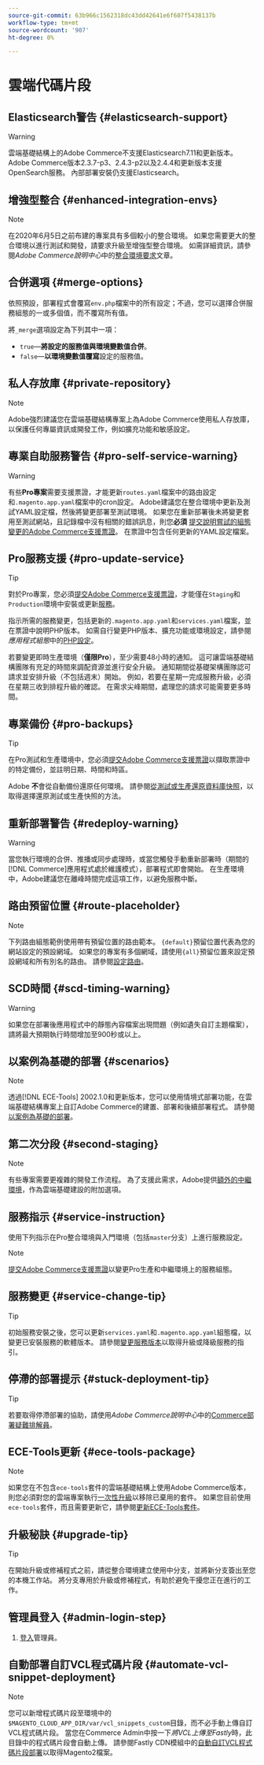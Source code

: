 ```yaml
---
source-git-commit: 63b966c1562318dc43dd42641e6f607f5438137b
workflow-type: tm+mt
source-wordcount: '907'
ht-degree: 0%

---
```

# 雲端代碼片段

## Elasticsearch警告 {#elasticsearch-support}

>[!WARNING]
>
>雲端基礎結構上的Adobe Commerce不支援Elasticsearch7.11和更新版本。 Adobe Commerce版本2.3.7-p3、2.4.3-p2以及2.4.4和更新版本支援OpenSearch服務。 內部部署安裝仍支援Elasticsearch。

## 增強型整合 {#enhanced-integration-envs}

>[!NOTE]
>
>在2020年6月5日之前布建的專案具有多個較小的整合環境。 如果您需要更大的整合環境以進行測試和開發，請要求升級至增強型整合環境。 如需詳細資訊，請參閱&#x200B;_Adobe Commerce說明中心_&#x200B;中的[整合環境要求](https://experienceleague.adobe.com/docs/commerce-knowledge-base/kb/announcements/commerce-announcements/integration-environment-enhancement-request-pro-and-starter.html)文章。

## 合併選項 {#merge-options}

依照預設，部署程式會覆寫`env.php`檔案中的所有設定；不過，您可以選擇合併服務組態的一或多個值，而不覆寫所有值。

將`_merge`選項設定為下列其中一項：

- `true`—**將設定的服務值與環境變數值合併**。
- `false`—**以環境變數值覆寫**&#x200B;設定的服務值。

## 私人存放庫 {#private-repository}

>[!NOTE]
>
>Adobe強烈建議您在雲端基礎結構專案上為Adobe Commerce使用私人存放庫，以保護任何專屬資訊或開發工作，例如擴充功能和敏感設定。

## 專業自助服務警告 {#pro-self-service-warning}

>[!WARNING]
>
>有些&#x200B;**Pro專案**&#x200B;需要支援票證，才能更新`routes.yaml`檔案中的路由設定和`.magento.app.yaml`檔案中的cron設定。 Adobe建議您在整合環境中更新及測試YAML設定檔，然後將變更部署至測試環境。 如果您在重新部署後未將變更套用至測試網站，且記錄檔中沒有相關的錯誤訊息，則您&#x200B;**必須** [提交說明嘗試的組態變更的Adobe Commerce支援票證](https://experienceleague.adobe.com/docs/commerce-knowledge-base/kb/help-center-guide/magento-help-center-user-guide.html#submit-ticket)。 在票證中包含任何更新的YAML設定檔案。

## Pro服務支援 {#pro-update-service}

>[!TIP]
>
>對於Pro專案，您必須[提交Adobe Commerce支援票證](https://experienceleague.adobe.com/docs/commerce-knowledge-base/kb/help-center-guide/magento-help-center-user-guide.html#submit-ticket)，才能僅在`Staging`和`Production`環境中安裝或更新[服務](https://experienceleague.adobe.com/docs/commerce-cloud-service/user-guide/configure/service/services-yaml.html)。
>
>指示所需的服務變更，包括更新的`.magento.app.yaml`和`services.yaml`檔案，並在票證中說明PHP版本。 如需自行變更PHP版本、擴充功能或環境設定，請參閱&#x200B;_應用程式組態_&#x200B;中的[PHP設定](https://experienceleague.adobe.com/docs/commerce-cloud-service/user-guide/configure/app/php-settings.html)。
>
>若要變更即時生產環境（**僅限Pro**），至少需要48小時的通知。 這可讓雲端基礎結構團隊有充足的時間來調配資源並進行安全升級。 通知期間從基礎架構團隊認可請求並安排升級（不包括週末）開始。 例如，若要在星期一完成服務升級，必須在星期三收到排程升級的確認。 在需求尖峰期間，處理您的請求可能需要更多時間。

## 專業備份 {#pro-backups}

>[!TIP]
>
>在Pro測試和生產環境中，您必須[提交Adobe Commerce支援票證](https://experienceleague.adobe.com/docs/commerce-knowledge-base/kb/help-center-guide/magento-help-center-user-guide.html#submit-ticket)以擷取票證中的特定備份，並註明日期、時間和時區。
>
>Adobe **不**&#x200B;會從自動備份還原任何環境。 請參閱[從測試或生產還原資料庫快照](https://experienceleague.adobe.com/docs/commerce-knowledge-base/kb/how-to/restore-a-db-snapshot-from-staging-or-production.html)，以取得選擇還原測試或生產快照的方法。

## 重新部署警告 {#redeploy-warning}

>[!WARNING]
>
>當您執行環境的合併、推播或同步處理時，或當您觸發手動重新部署時（期間的[!DNL Commerce]應用程式處於維護模式），部署程式即會開始。 在生產環境中，Adobe建議您在離峰時間完成這項工作，以避免服務中斷。

## 路由預留位置 {#route-placeholder}

>[!NOTE]
>
>下列路由組態範例使用帶有預留位置的路由範本。 `{default}`預留位置代表為您的網站設定的預設網域。 如果您的專案有多個網域，請使用`{all}`預留位置來設定預設網域和所有別名的路由。 請參閱[設定路由](/help/cloud-guide/routes/routes-yaml.md)。

## SCD時間 {#scd-timing-warning}

>[!WARNING]
>
>如果您在部署後應用程式中的靜態內容檔案出現問題（例如遺失自訂主題檔案），請將最大預期執行時間增加至900秒或以上。

## 以案例為基礎的部署 {#scenarios}

>[!NOTE]
>
>透過[!DNL ECE-Tools] 2002.1.0和更新版本，您可以使用情境式部署功能，在雲端基礎結構專案上自訂Adobe Commerce的建置、部署和後續部署程式。 請參閱[以案例為基礎的部署](/help/cloud-guide/deploy/scenario-based.md)。

## 第二次分段 {#second-staging}

>[!NOTE]
>
>有些專案需要更複雜的開發工作流程。 為了支援此需求，Adobe提供[額外的中繼環境](/help/cloud-guide/test/second-staging.md)，作為雲端基礎建設的附加選項。

## 服務指示 {#service-instruction}

使用下列指示在Pro整合環境與入門環境（包括`master`分支）上進行服務設定。

>[!NOTE]
>
>[提交Adobe Commerce支援票證](https://experienceleague.adobe.com/docs/commerce-knowledge-base/kb/help-center-guide/magento-help-center-user-guide.html#submit-ticket)以變更Pro生產和中繼環境上的服務組態。

## 服務變更 {#service-change-tip}

>[!TIP]
>
>初始服務安裝之後，您可以更新`services.yaml`和`.magento.app.yaml`組態檔，以變更已安裝服務的軟體版本。 請參閱[變更服務版本](/help/cloud-guide/services/services-yaml.md#change-service-version)以取得升級或降級服務的指引。

## 停滯的部署提示 {#stuck-deployment-tip}

>[!TIP]
>
>若要取得停滯部署的協助，請使用&#x200B;_Adobe Commerce說明中心_&#x200B;中的[Commerce部署疑難排解員](https://experienceleague.adobe.com/docs/commerce-knowledge-base/kb/troubleshooting/deployment/magento-deployment-troubleshooter.html)。

## ECE-Tools更新 {#ece-tools-package}

>[!NOTE]
>
>如果您在不包含`ece-tools`套件的雲端基礎結構上使用Adobe Commerce版本，則您必須對您的雲端專案執行[一次性升級](/help/cloud-guide/dev-tools/install-package.md)以移除已棄用的套件。 如果您目前使用`ece-tools`套件，而且需要更新它，請參閱[更新ECE-Tools套件](/help/cloud-guide/dev-tools/update-package.md)。

## 升級秘訣 {#upgrade-tip}

>[!TIP]
>
>在開始升級或修補程式之前，請從整合環境建立使用中分支，並將新分支簽出至您的本機工作站。 將分支專用於升級或修補程式，有助於避免干擾您正在進行的工作。

<!-- Fastly-related snippets begin -->

## 管理員登入 {#admin-login-step}

1. [登入](/help/get-started/onboarding.md#access-your-admin-panel)管理員。

## 自動部署自訂VCL程式碼片段 {#automate-vcl-snippet-deployment}

>[!NOTE]
>
>您可以新增程式碼片段至環境中的`$MAGENTO_CLOUD_APP_DIR/var/vcl_snippets_custom`目錄，而不必手動上傳自訂VCL程式碼片段。 當您在Commerce Admin中按一下&#x200B;_將VCL上傳至Fastly_&#x200B;時，此目錄中的程式碼片段會自動上傳。 請參閱Fastly CDN模組中的[自動自訂VCL程式碼片段部署](https://github.com/fastly/fastly-magento2/blob/master/Documentation/Guides/CUSTOM-VCL-SNIPPETS.md#automated-custom-vcl-snippets-deployment)以取得Magento2檔案。

<!-- Fastly-related snippets end -->
